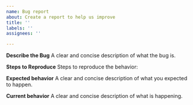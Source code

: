 ```yaml
---
name: Bug report
about: Create a report to help us improve
title: ''
labels: ''
assignees: ''

---
```


**Describe the Bug**
A clear and concise description of what the bug is.

**Steps to Reproduce**
Steps to reproduce the behavior:

**Expected behavior**
A clear and concise description of what you expected to happen.

**Current behavior**
A clear and concise description of what is happening.
